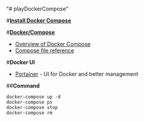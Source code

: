"# playDockerCompose" 


#**[Install Docker Compose](https://docs.docker.com/compose/install/)**

#**[Docker/Compose](https://github.com/docker/compose)**
- [Overview of Docker Compose](https://docs.docker.com/compose/overview/)
- [Compose file reference](https://docs.docker.com/compose/compose-file/)


#**Docker UI**
- [Portainer](http://strl099020:9000/#/) - UI for Docker and better management


##**Command**
	
	docker-compose up -d
	docker-compose ps
	docker-compose stop
	docker-compose rm
	